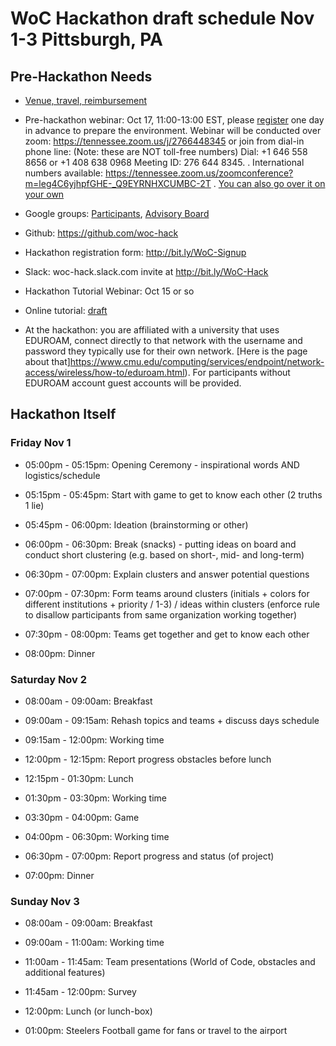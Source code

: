 # WoC Hackathon draft schedule Nov 1-3 Pittsburgh, PA

## Pre-Hackathon Needs

* [Venue, travel, reimbursement](https://github.com/woc-hack/schedule/blob/master/venue.md) 

* Pre-hackathon webinar: Oct 17, 11:00-13:00 EST, please [register](http://bit.ly/WoC-Signup) one day in advance to prepare the environment. Webinar will be conducted over zoom: https://tennessee.zoom.us/j/2766448345 or join from dial-in phone line: (Note: these are NOT toll-free numbers) Dial: +1 646 558 8656 or +1 408 638 0968 Meeting ID: 276 644 8345. . International numbers available: https://tennessee.zoom.us/zoomconference?m=leg4C6yjhpfGHE-_Q9EYRNHXCUMBC-2T . [You can also go over it on your own](https://github.com/woc-hack/tutorial/blob/master/README.md)

* Google groups: [Participants](https://groups.google.com/forum/#!forum/woc-hack), 
                 [Advisory Board](https://groups.google.com/forum/#!forum/woc-ab) 

* Github: https://github.com/woc-hack

* Hackathon registration form: http://bit.ly/WoC-Signup

* Slack: woc-hack.slack.com invite at http://bit.ly/WoC-Hack

* Hackathon Tutorial Webinar: Oct 15 or so 

* Online tutorial: [draft](https://github.com/woc-hack/tutorial) 

* At the hackathon: you are affiliated with a university that uses EDUROAM, connect directly to that network with the username and password they typically use for their own network. [Here is the page about that]https://www.cmu.edu/computing/services/endpoint/network-access/wireless/how-to/eduroam.html). For participants without EDUROAM account guest accounts will be provided. 

## Hackathon Itself  

### Friday Nov 1

* 05:00pm - 05:15pm: Opening Ceremony - inspirational words AND logistics/schedule

* 05:15pm - 05:45pm: Start with game to get to know each other (2 truths 1 lie)

* 05:45pm - 06:00pm: Ideation (brainstorming or other)

* 06:00pm - 06:30pm: Break (snacks) - putting ideas on board and conduct short clustering (e.g. based on short-, mid- and long-term)

* 06:30pm - 07:00pm: Explain clusters and answer potential questions

* 07:00pm - 07:30pm: Form teams around clusters (initials + colors for different institutions + priority / 1-3) / ideas within clusters (enforce rule to disallow participants from same organization working together)

* 07:30pm - 08:00pm: Teams get together and get to know each other

* 08:00pm: Dinner

###  Saturday Nov 2

* 08:00am - 09:00am: Breakfast

* 09:00am - 09:15am: Rehash topics and teams + discuss days schedule

* 09:15am - 12:00pm: Working time

* 12:00pm - 12:15pm: Report progress obstacles before lunch

* 12:15pm - 01:30pm: Lunch

* 01:30pm - 03:30pm: Working time

* 03:30pm - 04:00pm: Game

* 04:00pm - 06:30pm: Working time

* 06:30pm - 07:00pm: Report progress and status (of project)

* 07:00pm: Dinner

### Sunday Nov 3

* 08:00am - 09:00am: Breakfast

* 09:00am - 11:00am: Working time

* 11:00am - 11:45am: Team presentations (World of Code, obstacles and additional features)

* 11:45am - 12:00pm: Survey

* 12:00pm: Lunch (or lunch-box)

* 01:00pm: Steelers Football game for fans or travel to the airport

